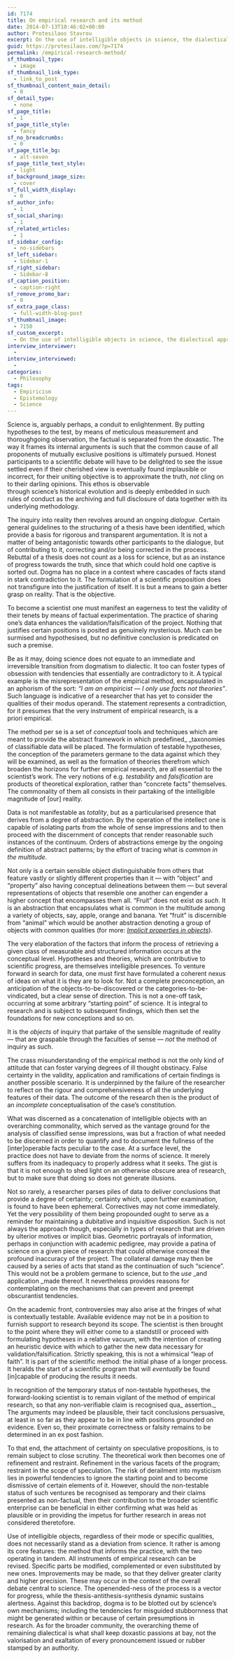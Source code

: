 ```yaml
---
id: 7174
title: On empirical research and its method
date: 2014-07-13T10:46:02+00:00
author: Protesilaos Stavrou
excerpt: On the use of intelligible objects in science, the dialectical approach central to the broader enterprise and some instances of possible obstinacy therein.
guid: https://protesilaos.com/?p=7174
permalink: /empirical-research-method/
sf_thumbnail_type:
  - image
sf_thumbnail_link_type:
  - link_to_post
sf_thumbnail_content_main_detail:
  - 0
sf_detail_type:
  - none
sf_page_title:
  - 1
sf_page_title_style:
  - fancy
sf_no_breadcrumbs:
  - 0
sf_page_title_bg:
  - alt-seven
sf_page_title_text_style:
  - light
sf_background_image_size:
  - cover
sf_full_width_display:
  - 0
sf_author_info:
  - 1
sf_social_sharing:
  - 1
sf_related_articles:
  - 1
sf_sidebar_config:
  - no-sidebars
sf_left_sidebar:
  - Sidebar-1
sf_right_sidebar:
  - Sidebar-8
sf_caption_position:
  - caption-right
sf_remove_promo_bar:
  - 0
sf_extra_page_class:
  - full-width-blog-post
sf_thumbnail_image:
  - 7150
sf_custom_excerpt:
  - On the use of intelligible objects in science, the dialectical approach central to the broader enterprise and some instances of possible obstinacy therein.
interview_interviewer:
  - 
interview_interviewed:
  - 
categories:
  - Philosophy
tags:
  - Empiricism
  - Epistemology
  - Science
---
```

Science is, arguably perhaps, a conduit to enlightenment. By putting hypotheses to the test, by means of meticulous measurement and thoroughgoing observation, the factual is separated from the doxastic. The way it frames its internal arguments is such that the common cause of all proponents of mutually exclusive positions is ultimately pursued. Honest participants to a scientific debate will have to be delighted to see the issue settled even if their cherished view is eventually found implausible or incorrect, for their uniting objective is to approximate the truth, _not_ cling on to their darling opinions. This ethos is observable through science&#8217;s historical evolution and is deeply embedded in such rules of conduct as the archiving and full disclosure of data together with its underlying methodology.

The inquiry into reality then revolves around an ongoing _dialogue_. Certain general guidelines to the structuring of a thesis have been identified, which provide a basis for rigorous and transparent argumentation. It is not a matter of being antagonistic towards other participants to the dialogue, but of contributing to it, correcting and/or being corrected in the process. Rebuttal of a thesis does not count as a loss for science, but as an instance of progress towards the truth, since that which could hold one captive is sorted out. Dogma has no place in a context where cascades of facts stand in stark contradiction to it. The formulation of a scientific proposition does not transfigure into the justification of itself. It is but a means to gain a better grasp on reality. That is the objective.

To become a scientist one must manifest an eagerness to test the validity of their tenets by means of factual experimentation. The practice of sharing one&#8217;s data enhances the validation/falsification of the project. Nothing that justifies certain positions is posited as genuinely mysterious. Much can be surmised and hypothesised, but no definitive conclusion is predicated on such a premise.

Be as it may, doing science does not equate to an immediate and irreversible transition from dogmatism to dialectic. It too can foster types of obsession with tendencies that essentially are contradictory to it. A typical example is the misrepresentation of the empirical method, encapsulated in an aphorism of the sort: _&#8220;I am an empiricist — I only use facts not theories&#8221;_. Such language is indicative of a researcher that has yet to consider the qualities of their modus operandi. The statement represents a contradiction, for it presumes that the very instrument of empirical research, is a priori empirical.

The method per se is a set of _conceptual_ tools and techniques which are meant to provide the abstract framework in which predefined_ _taxonomies of classifiable data will be placed. The formulation of testable hypotheses, the conception of the parameters germane to the data against which they will be examined, as well as the formation of theories therefrom which broaden the horizons for further empirical research, are all essential to the scientist&#8217;s work. The very notions of e.g. _testability_ and _falsification_ are products of theoretical exploration, rather than &#8220;concrete facts&#8221; themselves. The commonality of them all consists in their partaking of the intelligible magnitude of [our] reality.

Data is not manifestable as _totality_, but as a particularised presence that derives from a degree of abstraction. By the operation of the intellect one is capable of isolating parts from the whole of sense impressions and to then proceed with the discernment of concepts that render reasonable such instances of the continuum. Orders of abstractions emerge by the ongoing definition of abstract patterns; by the effort of tracing what is _common in the multitude_.

Not only is a certain sensible object distinguishable from others that feature vastly or slightly different properties than it — with &#8220;object&#8221; and &#8220;property&#8221; also having conceptual delineations between them — but several representations of objects that resemble one another can engender a higher concept that encompasses them all. &#8220;Fruit&#8221; does not exist _as such_. It is an abstraction that encapsulates what is common in the multitude among a variety of objects, say, apple, orange and banana. Yet &#8220;fruit&#8221; is discernible from &#8220;animal&#8221; which would be another abstraction denoting a group of objects with common qualities (for more: _[Implicit properties in objects](https://protesilaos.com/implicit-properties-objects/ "Implicit properties in objects")_).

The very elaboration of the factors that inform the process of retrieving a given class of measurable and structured information occurs at the conceptual level. Hypotheses and theories, which are contributive to scientific progress, are themselves intelligible presences. To venture forward in search for data, one must first have formulated a coherent nexus of ideas on what it is they are to look for. Not a complete preconception, an anticipation of the objects-to-be-discovered or the categories-to-be-vindicated, but a clear sense of direction. This is not a one-off task, occurring at some arbitrary &#8220;starting point&#8221; of science. It is integral to research and is subject to subsequent findings, which then set the foundations for new conceptions and so on.

It is the _objects_ of inquiry that partake of the sensible magnitude of reality — that are graspable through the faculties of sense — _not_ the method of inquiry as such.

The crass misunderstanding of the empirical method is not the only kind of attitude that can foster varying degrees of ill thought obstinacy. False certainty in the validity, application and ramifications of certain findings is another possible scenario. It is underpinned by the failure of the researcher to reflect on the rigour and comprehensiveness of all the underlying features of their data. The outcome of the research then is the product of an _incomplete_ conceptualisation of the case&#8217;s constitution.

What was discerned as a concatenation of intelligible objects with an overarching commonality, which served as the vantage ground for the analysis of classified sense impressions, was but a fraction of what needed to be discerned in order to quantify and to document the fullness of the [inter]operable facts peculiar to the case. At a surface level, the practice does not have to deviate from the norms of science. It merely suffers from its inadequacy to properly address what it seeks. The gist is that it is not enough to shed light on an otherwise obscure area of research, but to make sure that doing so does not generate illusions.

Not so rarely, a researcher parses piles of data to deliver conclusions that provide a degree of certainty; certainty which, upon further examination, is found to have been ephemeral. Correctives may not come immediately. Yet the very possibility of them being propounded ought to serve as a reminder for maintaining a dubitative and inquisitive disposition. Such is not always the approach though, especially in types of research that are driven by ulterior motives or implicit bias. Geometric portrayals of information, perhaps in conjunction with academic pedigree, may provide a patina of science on a given piece of research that could otherwise conceal the profound inaccuracy of the project. The collateral damage may then be caused by a series of acts that stand as the continuation of such &#8220;science&#8221;. This would not be a problem germane to science, but to the _use_ _and application _made thereof. It nevertheless provides reasons for contemplating on the mechanisms that can prevent and preempt obscurantist tendencies.

On the academic front, controversies may also arise at the fringes of what is contextually testable. Available evidence may not be in a position to furnish support to research beyond its scope. The scientist is then brought to the point where they will either come to a standstill or proceed with formulating hypotheses in a relative vacuum, with the intention of creating an heuristic device with which to gather the new data necessary for validation/falsification. Strictly speaking, this is not a whimsical &#8220;leap of faith&#8221;. It is part of the scientific method: the initial phase of a longer process. It heralds the start of a scientific program that will _eventually_ be found [in]capable of producing the results it needs.

In recognition of the temporary status of non-testable hypotheses, the forward-looking scientist is to remain vigilant of the method of empirical research, so that any non-verifiable claim is recognised qua_ assertion._ The arguments may indeed be plausible, their tacit conclusions persuasive, at least in so far as they appear to be in line with positions grounded on evidence. Even so, their proximate correctness or falsity remains to be determined in an ex post fashion.

To that end, the attachment of certainty on speculative propositions, is to remain subject to close scrutiny. The theoretical work then becomes one of refinement and restraint. Refinement in the various facets of the program; restraint in the scope of speculation. The risk of derailment into mysticism lies in powerful tendencies to ignore the starting point and to become dismissive of certain elements of it. However, should the non-testable status of such ventures be recognised as temporary and their claims presented as non-factual, then their contribution to the broader scientific enterprise can be beneficial in either confirming what was held as plausible or in providing the impetus for further research in areas not considered theretofore.

Use of intelligible objects, regardless of their mode or specific qualities, does not necessarily stand as a deviation from science. It rather is among its core features: the method that informs the practice, with the two operating in tandem. All instruments of empirical research can be revised. Specific parts be modified, complemented or even substituted by new ones. Improvements may be made, so that they deliver greater clarity and higher precision. These may occur in the context of the overall debate central to science. The openended-ness of the process is a vector for progress, while the thesis-antithesis-synthesis dynamic sustains alertness. Against this backdrop, dogma is to be blotted out by science&#8217;s own mechanisms; including the tendencies for misguided stubbornness that might be generated within or because of certain presumptions in research. As for the broader community, the overarching theme of remaining dialectical is what shall keep doxastic passions at bay, not the valorisation and exaltation of every pronouncement issued or rubber stamped by an authority.